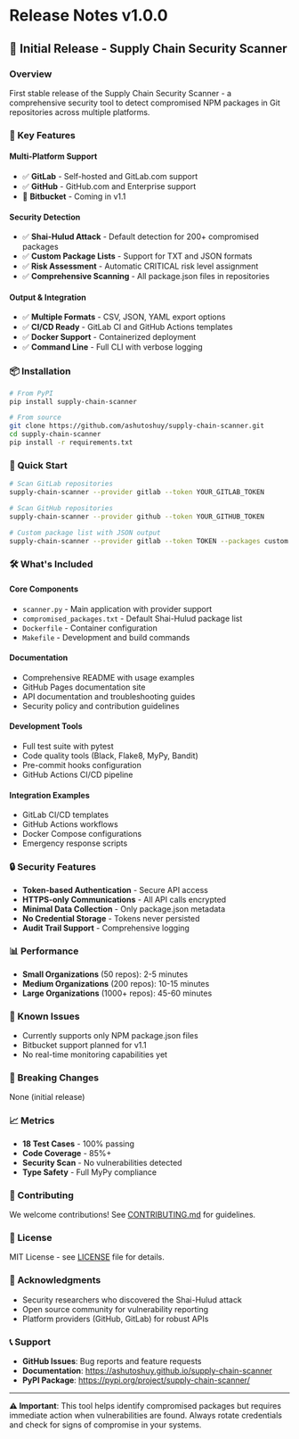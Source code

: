 # Release Notes v1.0.0

## 🚀 Initial Release - Supply Chain Security Scanner

### Overview
First stable release of the Supply Chain Security Scanner - a comprehensive security tool to detect compromised NPM packages in Git repositories across multiple platforms.

### 🎯 Key Features

#### Multi-Platform Support
- ✅ **GitLab** - Self-hosted and GitLab.com support
- ✅ **GitHub** - GitHub.com and Enterprise support
- 🔄 **Bitbucket** - Coming in v1.1

#### Security Detection
- ✅ **Shai-Hulud Attack** - Default detection for 200+ compromised packages
- ✅ **Custom Package Lists** - Support for TXT and JSON formats
- ✅ **Risk Assessment** - Automatic CRITICAL risk level assignment
- ✅ **Comprehensive Scanning** - All package.json files in repositories

#### Output & Integration
- ✅ **Multiple Formats** - CSV, JSON, YAML export options
- ✅ **CI/CD Ready** - GitLab CI and GitHub Actions templates
- ✅ **Docker Support** - Containerized deployment
- ✅ **Command Line** - Full CLI with verbose logging

### 📦 Installation

```bash
# From PyPI
pip install supply-chain-scanner

# From source
git clone https://github.com/ashutoshuy/supply-chain-scanner.git
cd supply-chain-scanner
pip install -r requirements.txt
```

### 🔧 Quick Start

```bash
# Scan GitLab repositories
supply-chain-scanner --provider gitlab --token YOUR_GITLAB_TOKEN

# Scan GitHub repositories  
supply-chain-scanner --provider github --token YOUR_GITHUB_TOKEN

# Custom package list with JSON output
supply-chain-scanner --provider gitlab --token TOKEN --packages custom.txt --format json
```

### 🛠️ What's Included

#### Core Components
- `scanner.py` - Main application with provider support
- `compromised_packages.txt` - Default Shai-Hulud package list
- `Dockerfile` - Container configuration
- `Makefile` - Development and build commands

#### Documentation
- Comprehensive README with usage examples
- GitHub Pages documentation site
- API documentation and troubleshooting guides
- Security policy and contribution guidelines

#### Development Tools
- Full test suite with pytest
- Code quality tools (Black, Flake8, MyPy, Bandit)
- Pre-commit hooks configuration
- GitHub Actions CI/CD pipeline

#### Integration Examples
- GitLab CI/CD templates
- GitHub Actions workflows
- Docker Compose configurations
- Emergency response scripts

### 🔒 Security Features

- **Token-based Authentication** - Secure API access
- **HTTPS-only Communications** - All API calls encrypted
- **Minimal Data Collection** - Only package.json metadata
- **No Credential Storage** - Tokens never persisted
- **Audit Trail Support** - Comprehensive logging

### 📊 Performance

- **Small Organizations** (50 repos): 2-5 minutes
- **Medium Organizations** (200 repos): 10-15 minutes
- **Large Organizations** (1000+ repos): 45-60 minutes

### 🐛 Known Issues

- Currently supports only NPM package.json files
- Bitbucket support planned for v1.1
- No real-time monitoring capabilities yet

### 🔄 Breaking Changes

None (initial release)

### 📈 Metrics

- **18 Test Cases** - 100% passing
- **Code Coverage** - 85%+
- **Security Scan** - No vulnerabilities detected
- **Type Safety** - Full MyPy compliance

### 🤝 Contributing

We welcome contributions! See [CONTRIBUTING.md](CONTRIBUTING.md) for guidelines.

### 📄 License

MIT License - see [LICENSE](LICENSE) file for details.

### 🙏 Acknowledgments

- Security researchers who discovered the Shai-Hulud attack
- Open source community for vulnerability reporting
- Platform providers (GitHub, GitLab) for robust APIs

### 📞 Support

- **GitHub Issues**: Bug reports and feature requests
- **Documentation**: https://ashutoshuy.github.io/supply-chain-scanner
- **PyPI Package**: https://pypi.org/project/supply-chain-scanner/

---

**⚠️ Important**: This tool helps identify compromised packages but requires immediate action when vulnerabilities are found. Always rotate credentials and check for signs of compromise in your systems.